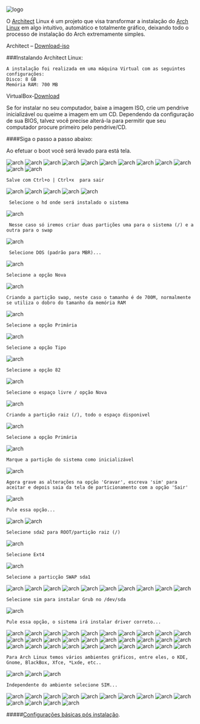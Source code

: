 ![logo](https://github.com/MarlonPassos/architect-linux/blob/master/screenshot/logo.png)


 
O [Architect](http://architectlinux.boardhost.com/index.php) Linux é um projeto que visa transformar a instalação do [Arch Linux](https://www.archlinux.org/) em algo intuitivo, automático e totalmente gráfico, deixando todo o processo de instalação do Arch extremamente simples. 


Architect – [Download-iso](http://sourceforge.net/projects/architect-linux/files/latest/download)  

###Instalando Architect Linux:

```
A instalação foi realizada em uma máquina Virtual com as seguintes configurações: 
Disco: 8 GB
Memória RAM: 700 MB
```
VirtualBox-[Download](https://www.virtualbox.org/wiki/Downloads)


Se for instalar no seu computador,  baixe a imagem ISO, crie um pendrive inicializável ou queime a imagem em um CD. Dependendo da configuração de sua BIOS, talvez você precise alterá-la para permitir que seu computador procure primeiro pelo pendrive/CD.


####Siga o passo a passo abaixo:




Ao efetuar o boot você será levado para está tela. 

![arch](https://github.com/MarlonPassos/architect-linux/blob/master/screenshot/arch01.png)
![arch](https://github.com/MarlonPassos/architect-linux/blob/master/screenshot/arch02.png)
![arch](https://github.com/MarlonPassos/architect-linux/blob/master/screenshot/arch03.png)
![arch](https://github.com/MarlonPassos/architect-linux/blob/master/screenshot/arch05.png)
![arch](https://github.com/MarlonPassos/architect-linux/blob/master/screenshot/arch06.png)
![arch](https://github.com/MarlonPassos/architect-linux/blob/master/screenshot/arch07.png)
![arch](https://github.com/MarlonPassos/architect-linux/blob/master/screenshot/arch08.png)
![arch](https://github.com/MarlonPassos/architect-linux/blob/master/screenshot/arch09.png)
![arch](https://github.com/MarlonPassos/architect-linux/blob/master/screenshot/arch10.png)
![arch](https://github.com/MarlonPassos/architect-linux/blob/master/screenshot/arch11.png)
![arch](https://github.com/MarlonPassos/architect-linux/blob/master/screenshot/arch12.png)
![arch](https://github.com/MarlonPassos/architect-linux/blob/master/screenshot/arch13.png)

` Salve com Ctrl+o | Ctrl+x  para sair `

![arch](https://github.com/MarlonPassos/architect-linux/blob/master/screenshot/arch14.png)
![arch](https://github.com/MarlonPassos/architect-linux/blob/master/screenshot/arch15.png)
![arch](https://github.com/MarlonPassos/architect-linux/blob/master/screenshot/arch16.png)
![arch](https://github.com/MarlonPassos/architect-linux/blob/master/screenshot/arch17.png)
![arch](https://github.com/MarlonPassos/architect-linux/blob/master/screenshot/arch18.png)

` Selecione o hd onde será instalado o sistema`

![arch](https://github.com/MarlonPassos/architect-linux/blob/master/screenshot/arch19.png)

` Nesse caso só iremos criar duas partições uma para o sistema (/) e a outra para o swap`

![arch](https://github.com/MarlonPassos/architect-linux/blob/master/screenshot/arch20.png)

` Selecione DOS (padrão para MBR)...`

![arch](https://github.com/MarlonPassos/architect-linux/blob/master/screenshot/arch21.png)

` Selecione a opção Nova `

![arch](https://github.com/MarlonPassos/architect-linux/blob/master/screenshot/arch22.png)

` Criando a partição swap, neste caso o tamanho é de 700M, normalmente se utiliza o dobro do tamanho da memória RAM `

![arch](https://github.com/MarlonPassos/architect-linux/blob/master/screenshot/arch23.png)

` Selecione a opção Primária `

![arch](https://github.com/MarlonPassos/architect-linux/blob/master/screenshot/arch24.png)

` Selecione a opção Tipo `

![arch](https://github.com/MarlonPassos/architect-linux/blob/master/screenshot/arch25.png)

` Selecione a opção 82 `

![arch](https://github.com/MarlonPassos/architect-linux/blob/master/screenshot/arch26.png)

` Selecione o espaço livre / opção Nova `

![arch](https://github.com/MarlonPassos/architect-linux/blob/master/screenshot/arch27.png)

` Criando a partição raiz (/), todo o espaço disponivel `

![arch](https://github.com/MarlonPassos/architect-linux/blob/master/screenshot/arch28.png)

` Selecione a opção Primária `

![arch](https://github.com/MarlonPassos/architect-linux/blob/master/screenshot/arch29.png)

` Marque a partição do sistema como inicializável `

![arch](https://github.com/MarlonPassos/architect-linux/blob/master/screenshot/arch30.png)

` Agora grave as alterações na opção 'Gravar', escreva 'sim' para aceitar e depois saia da tela de particionamento com a opção 'Sair' `



![arch](https://github.com/MarlonPassos/architect-linux/blob/master/screenshot/arch33.png)

` Pule essa opção... `

![arch](https://github.com/MarlonPassos/architect-linux/blob/master/screenshot/arch34.png)
![arch](https://github.com/MarlonPassos/architect-linux/blob/master/screenshot/arch35.png)

` Selecione sda2 para ROOT/partição raiz (/) `

![arch](https://github.com/MarlonPassos/architect-linux/blob/master/screenshot/arch36.png)

` Selecione Ext4 `

![arch](https://github.com/MarlonPassos/architect-linux/blob/master/screenshot/arch37.png)

` Selecione a particção SWAP sda1 `

![arch](https://github.com/MarlonPassos/architect-linux/blob/master/screenshot/arch38.png)
![arch](https://github.com/MarlonPassos/architect-linux/blob/master/screenshot/arch39.png)
![arch](https://github.com/MarlonPassos/architect-linux/blob/master/screenshot/arch40.png)
![arch](https://github.com/MarlonPassos/architect-linux/blob/master/screenshot/arch41.png)
![arch](https://github.com/MarlonPassos/architect-linux/blob/master/screenshot/arch42.png)
![arch](https://github.com/MarlonPassos/architect-linux/blob/master/screenshot/arch43.png)
![arch](https://github.com/MarlonPassos/architect-linux/blob/master/screenshot/arch44.png)
![arch](https://github.com/MarlonPassos/architect-linux/blob/master/screenshot/arch45.png)
![arch](https://github.com/MarlonPassos/architect-linux/blob/master/screenshot/arch46.png)
![arch](https://github.com/MarlonPassos/architect-linux/blob/master/screenshot/arch47.png)

` Selecione sim para instalar Grub no /dev/sda `

![arch](https://github.com/MarlonPassos/architect-linux/blob/master/screenshot/arch48.png)

` Pule essa opção, o sistema irá instalar driver correto... `

![arch](https://github.com/MarlonPassos/architect-linux/blob/master/screenshot/arch49.png)
![arch](https://github.com/MarlonPassos/architect-linux/blob/master/screenshot/arch50.png)
![arch](https://github.com/MarlonPassos/architect-linux/blob/master/screenshot/arch51.png)
![arch](https://github.com/MarlonPassos/architect-linux/blob/master/screenshot/arch52.png)
![arch](https://github.com/MarlonPassos/architect-linux/blob/master/screenshot/arch53.png)
![arch](https://github.com/MarlonPassos/architect-linux/blob/master/screenshot/arch54.png)
![arch](https://github.com/MarlonPassos/architect-linux/blob/master/screenshot/arch55.png)
![arch](https://github.com/MarlonPassos/architect-linux/blob/master/screenshot/arch56.png)
![arch](https://github.com/MarlonPassos/architect-linux/blob/master/screenshot/arch57.png)
![arch](https://github.com/MarlonPassos/architect-linux/blob/master/screenshot/arch58.png)
![arch](https://github.com/MarlonPassos/architect-linux/blob/master/screenshot/arch59.png)
![arch](https://github.com/MarlonPassos/architect-linux/blob/master/screenshot/arch60.png)
![arch](https://github.com/MarlonPassos/architect-linux/blob/master/screenshot/arch61.png)
![arch](https://github.com/MarlonPassos/architect-linux/blob/master/screenshot/arch62.png)
![arch](https://github.com/MarlonPassos/architect-linux/blob/master/screenshot/arch63.png)
![arch](https://github.com/MarlonPassos/architect-linux/blob/master/screenshot/arch64.png)
![arch](https://github.com/MarlonPassos/architect-linux/blob/master/screenshot/arch65.png)
![arch](https://github.com/MarlonPassos/architect-linux/blob/master/screenshot/arch66.png)
![arch](https://github.com/MarlonPassos/architect-linux/blob/master/screenshot/arch67.png)
![arch](https://github.com/MarlonPassos/architect-linux/blob/master/screenshot/arch68.png)
![arch](https://github.com/MarlonPassos/architect-linux/blob/master/screenshot/arch69.png)
![arch](https://github.com/MarlonPassos/architect-linux/blob/master/screenshot/arch70.png)
![arch](https://github.com/MarlonPassos/architect-linux/blob/master/screenshot/arch71.png)
![arch](https://github.com/MarlonPassos/architect-linux/blob/master/screenshot/arch73.png)
![arch](https://github.com/MarlonPassos/architect-linux/blob/master/screenshot/arch74.png)
![arch](https://github.com/MarlonPassos/architect-linux/blob/master/screenshot/arch75.png)
![arch](https://github.com/MarlonPassos/architect-linux/blob/master/screenshot/arch76.png)
![arch](https://github.com/MarlonPassos/architect-linux/blob/master/screenshot/arch77.png)
![arch](https://github.com/MarlonPassos/architect-linux/blob/master/screenshot/arch78.png)
![arch](https://github.com/MarlonPassos/architect-linux/blob/master/screenshot/arch79.png)

` Para Arch Linux temos vários ambientes gráficos, entre eles, o KDE, Gnome, BlackBox, Xfce, *Lxde, etc.. `

![arch](https://github.com/MarlonPassos/architect-linux/blob/master/screenshot/arch80.png)
![arch](https://github.com/MarlonPassos/architect-linux/blob/master/screenshot/arch81.png)
![arch](https://github.com/MarlonPassos/architect-linux/blob/master/screenshot/arch82.png)

` Independente do ambiente selecione SIM... `

![arch](https://github.com/MarlonPassos/architect-linux/blob/master/screenshot/arch83.png)
![arch](https://github.com/MarlonPassos/architect-linux/blob/master/screenshot/arch84.png)
![arch](https://github.com/MarlonPassos/architect-linux/blob/master/screenshot/arch85.png)
![arch](https://github.com/MarlonPassos/architect-linux/blob/master/screenshot/arch86.png)
![arch](https://github.com/MarlonPassos/architect-linux/blob/master/screenshot/arch87.png)
![arch](https://github.com/MarlonPassos/architect-linux/blob/master/screenshot/arch88.png)
![arch](https://github.com/MarlonPassos/architect-linux/blob/master/screenshot/arch89.png)
![arch](https://github.com/MarlonPassos/architect-linux/blob/master/screenshot/arch90.png)
![arch](https://github.com/MarlonPassos/architect-linux/blob/master/screenshot/arch91.png)
![arch](https://github.com/MarlonPassos/architect-linux/blob/master/screenshot/arch92.png)
![arch](https://github.com/MarlonPassos/architect-linux/blob/master/screenshot/arch93.png)
![arch](https://github.com/MarlonPassos/architect-linux/blob/master/screenshot/arch94.png)
![arch](https://github.com/MarlonPassos/architect-linux/blob/master/screenshot/arch98.png)
![arch](https://github.com/MarlonPassos/architect-linux/blob/master/screenshot/arch99.png)



#####[Configurações básicas pós instalação](https://github.com/MarlonPassos/architect-linux/blob/master/ArchLinuxNotes.txt).


